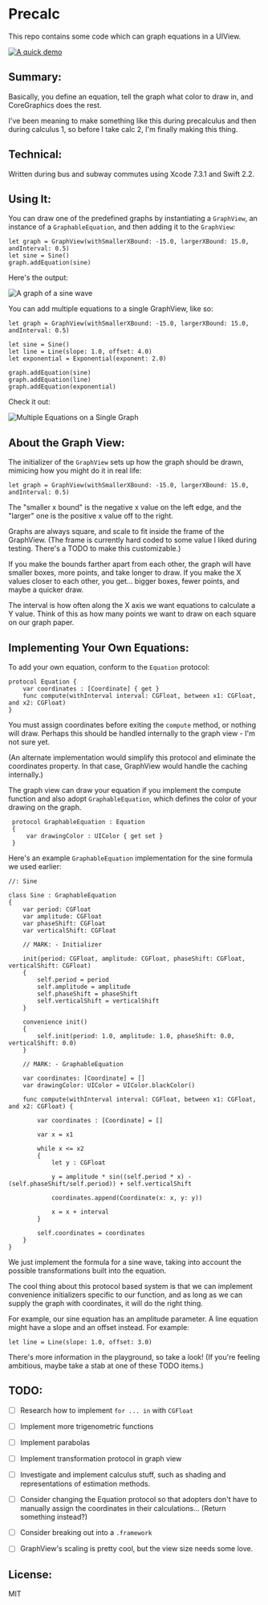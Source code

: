 # Precalc
This repo contains some code which can graph equations in a UIView.

[![A quick demo](./demo.png)](./demo.png)

Summary:
---

Basically, you define an equation, tell the graph what color to draw in, and CoreGraphics does the rest.

I've been meaning to make something like this during precalculus and then during calculus 1, so before I take calc 2, I'm finally making this thing.

Technical:
---

Written during bus and subway commutes using Xcode 7.3.1 and Swift 2.2.

Using It:
---

You can draw one of the predefined graphs by instantiating a `GraphView`, an instance of a `GraphableEquation`, and then adding it to the `GraphView`:

    let graph = GraphView(withSmallerXBound: -15.0, largerXBound: 15.0, andInterval: 0.5)
    let sine = Sine()
    graph.addEquation(sine)
    
Here's the output:

![A graph of a sine wave](./demosin.png)

You can add multiple equations to a single GraphView, like so:

    let graph = GraphView(withSmallerXBound: -15.0, largerXBound: 15.0, andInterval: 0.5)
    
    let sine = Sine()
    let line = Line(slope: 1.0, offset: 4.0)
    let exponential = Exponential(exponent: 2.0)
    
    graph.addEquation(sine)
    graph.addEquation(line)
    graph.addEquation(exponential)
    
    
Check it out:

![Multiple Equations on a Single Graph](./multiple.png)

About the Graph View:
---

The initializer of the `GraphView` sets up how the graph should be drawn, mimicing how you might do it in real life:

    let graph = GraphView(withSmallerXBound: -15.0, largerXBound: 15.0, andInterval: 0.5)

The "smaller x bound" is the negative x value on the left edge, and the "larger" one is the positive x value off to the right.

Graphs are always square, and scale to fit inside the frame of the GraphView. (The frame is currently hard coded to some value I liked during testing. There's a TODO to make this customizable.)

If you make the bounds farther apart from each other, the graph will have smaller boxes, more points, and take longer to draw. If you make the X values closer to each other, you get... bigger boxes, fewer points, and maybe a quicker draw. 

The interval is how often along the X axis we want equations to calculate a Y value. Think of this as how many points we want to draw on each square on our graph paper.

Implementing Your Own Equations:
---

To add your own equation, conform to the `Equation` protocol:

    protocol Equation {
        var coordinates : [Coordinate] { get }
        func compute(withInterval interval: CGFloat, between x1: CGFloat, and x2: CGFloat)
    }
    
You must assign coordinates before exiting the `compute` method, or nothing will draw. Perhaps this should be handled internally to the graph view - I'm not sure yet. 

(An alternate implementation would simplify this protocol and eliminate the coordinates property. In that case, GraphView would handle the caching internally.)
    
The graph view can draw your equation if you implement the compute function and also adopt `GraphableEquation`, which defines the color of your drawing on the graph.

     protocol GraphableEquation : Equation
     {
         var drawingColor : UIColor { get set }
     }
     
Here's an example `GraphableEquation` implementation for the sine formula we used earlier:

````
//: Sine

class Sine : GraphableEquation
{
    var period: CGFloat
    var amplitude: CGFloat
    var phaseShift: CGFloat
    var verticalShift: CGFloat
    
    // MARK: - Initializer
    
    init(period: CGFloat, amplitude: CGFloat, phaseShift: CGFloat, verticalShift: CGFloat)
    {
        self.period = period
        self.amplitude = amplitude
        self.phaseShift = phaseShift
        self.verticalShift = verticalShift
    }
    
    convenience init()
    {
        self.init(period: 1.0, amplitude: 1.0, phaseShift: 0.0, verticalShift: 0.0)
    }
    
    // MARK: - GraphableEquation
    
    var coordinates: [Coordinate] = []
    var drawingColor: UIColor = UIColor.blackColor()
    
    func compute(withInterval interval: CGFloat, between x1: CGFloat, and x2: CGFloat) {
        
        var coordinates : [Coordinate] = []
        
        var x = x1
        
        while x <= x2
        {
            let y : CGFloat
            
            y = amplitude * sin((self.period * x) - (self.phaseShift/self.period)) + self.verticalShift
            
            coordinates.append(Coordinate(x: x, y: y))
            
            x = x + interval
        }
        
        self.coordinates = coordinates
    }
}

````

We just implement the formula for a sine wave, taking into account the possible transformations built into the equation.

The cool thing about this protocol based system is that we can implement convenience initializers specific to our function, and as long as we can supply the graph with coordinates, it will do the right thing. 

For example, our sine equation has an amplitude parameter. A line equation might have a slope and an offset instead. For example:

`let line = Line(slope: 1.0, offset: 3.0)`

There's more information in the playground, so take a look! (If you're feeling ambitious, maybe take a stab at one of these TODO items.)

TODO:
---

- [ ] Research how to implement `for ... in` with `CGFloat`
- [ ] Implement more trigenometric functions
- [ ] Implement parabolas
- [ ] Implement transformation protocol in graph view
- [ ] Investigate and implement calculus stuff, such as shading and representations of estimation methods. 
- [ ] Consider changing the Equation protocol so that adopters don't have to manually assign the coordinates in their calculations... (Return something instead?)
- [ ] Consider breaking out into a `.framework`
- [ ] GraphView's scaling is pretty cool, but the view size needs some love.


License:
---
MIT

